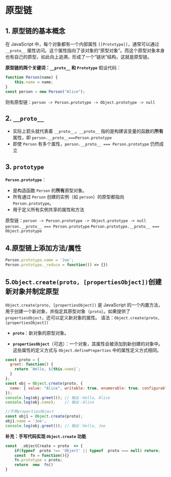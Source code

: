 # 原型链
## 1.  原型链的基本概念
在 JavaScript 中，每个对象都有一个内部属性 `[[Prototype]]`，通常可以通过 `__proto__` 属性访问。这个属性指向了该对象的“原型对象”。而这个原型对象本身也有自己的原型，如此向上追溯，形成了一个“链状”结构，这就是原型链。

**原型链的两个关键词：`__proto__` 和 `Prototype`**
假设代码：
```js
function Person(name) {
    this.name = name;
}
const person = new Person("Alice");
```
则有原型链：`person -> Person.prototype -> Object.prototype -> null`
## 2. `__proto__`
- 实际上箭头就代表着 `__proto__`，`__proto__` 指的是构建该变量的函数的**所有**属性，即 `person.__proto__===Person.prototype`
- 即使 `Person` 有多个属性，`person.__proto__ === Person.prototype` 仍然成立
## 3. `prototype`
**`Person.prototype`**：
-   是构造函数 `Person` 的**所有**原型对象。
-   所有通过 `Person` 创建的实例（如 `person`）的原型都指向 `Person.prototype`。 
-   用于定义所有实例共享的属性和方法

原型链：`person -> Person.prototype -> Object.prototype -> null`
`person.__proto__ === Person.prototype`
`Person.prototype.__proto__ === Object.prototype`

## 4.原型链上添加方法/属性
```js
Person.prototype.name = 'Joe';
Person.prototype._reduce = function(() => {})
```

## 5.`Object.create(proto, [propertiesObject])`创建新对象并制定原型
`Object.create(proto, [propertiesObject])` 是 JavaScript 的一个内置方法，用于创建一个新对象，并指定其原型对象（`proto`）。如果提供了 `propertiesObject`，还可以定义新对象的属性。
语法：`Object.create(proto, [propertiesObject])`
-   **`proto`**：新对象的原型对象。
    
-   **`propertiesObject`**（可选）：一个对象，其属性会被添加到新创建的对象中。这些属性的定义方式与 `Object.defineProperties` 中的属性定义方式相同。

```js
const proto = {
  greet: function() {
    return `Hello, ${this.name}`;
  }
};
const obj = Object.create(proto, {
  name: { value: "Alice", writable: true, enumerable: true, configurable: true }
});
console.log(obj.greet()); // 输出：Hello, Alice
console.log(obj.name);    // 输出：Alice

//不带propertiesObject
const obj1 = Object.create(proto);
obj1.name = 'Joe';
console.log(obj.greet()); // 输出：Hello, Joe
```

**补充：手写代码实现 `Object.create` 功能**
```js
const  _objectCreate = proto  => {
	if(typeof  proto !== 'Object' || typeof  proto === null) return;
	const  fn = function(){}
	fn.prototype = proto;
	return  new  fn()
}
```
<!--stackedit_data:
eyJoaXN0b3J5IjpbLTIwOTc2MzAyNzldfQ==
-->